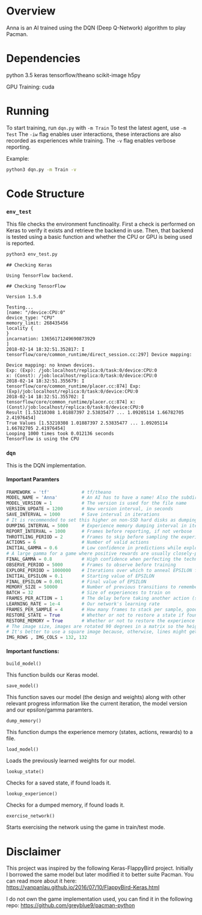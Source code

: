 # Overview
Anna is an AI trained using the DQN (Deep Q-Network) algorithm to play Pacman.

# Dependencies

python 3.5
keras
tensorflow/theano
scikit-image
h5py

GPU Training:
cuda

# Running
To start training, run `dqn.py` with `-m Train`
To test the latest agent, use `-m Test`
The `-iw` flag enables user interactions, these interactions are also recorded as experiences while training.
The `-v` flag enables verbose reporting.

Example:
```sh
python3 dqn.py -m Train -v
```

# Code Structure

### `env_test`

This file checks the environment functinoality. First a check is performed on Keras to verify it exists and retrieve the backend in use. Then, that backend is tested using a basic function and whether the CPU or GPU is being used is reported.

```sh
python3 env_test.py
```

```
## Checking Keras

Using TensorFlow backend.

## Checking TensorFlow

Version 1.5.0

Testing...
[name: "/device:CPU:0"
device_type: "CPU"
memory_limit: 268435456
locality {
}
incarnation: 13656171249690873929
]
2018-02-14 18:32:51.352817: I tensorflow/core/common_runtime/direct_session.cc:297] Device mapping:

Device mapping: no known devices.
Exp: (Exp): /job:localhost/replica:0/task:0/device:CPU:0
x: (Const): /job:localhost/replica:0/task:0/device:CPU:0
2018-02-14 18:32:51.355679: I tensorflow/core/common_runtime/placer.cc:874] Exp: (Exp)/job:localhost/replica:0/task:0/device:CPU:0
2018-02-14 18:32:51.355702: I tensorflow/core/common_runtime/placer.cc:874] x: (Const)/job:localhost/replica:0/task:0/device:CPU:0
Result [1.53210308 1.01887397 2.53835477 ... 1.09205114 1.66782705 2.41976454]
True Values [1.53210308 1.01887397 2.53835477 ... 1.09205114 1.66782705 2.41976454]
Looping 1000 times took 0.012136 seconds
TensorFlow is using the CPU
```

### `dqn`

This is the DQN implementation.

#### Important Paramters

```py
FRAMEWORK = 'tf'            # tf/theano
MODEL_NAME = 'Anna'         # An AI has to have a name! Also the subdirectory name
MODEL_VERSION = 1           # The version is used for the file name
VERSION_UPDATE = 1200       # New version interval, in seconds
SAVE_INTERVAL = 1000        # Save interval in iterations
# It is recommended to set this higher on non-SSD hard disks as dumping is expensive
DUMPING_INTERVAL = 5000     # Experience memory dumping interval in iterations
REPORT_INTERVAL = 1000      # Frames before reporting, if not verbose
THROTTLING_PERIOD = 2       # Frames to skip before sampling the experience log and training again
ACTIONS = 6                 # Number of valid actions
INITIAL_GAMMA = 0.6         # Low confidence in predictions while exploring
# A large gamma for a game where positive rewards are usually closely-packed can eventually cause an overflow
FINAL_GAMMA = 0.8           # High confidence when perfecting the technique
OBSERVE_PERIOD = 5000       # Frames to observe before training
EXPLORE_PERIOD = 1000000    # Iterations over which to anneal EPSILON from initial to final
INITIAL_EPSILON = 0.1       # Starting value of EPSILON
FINAL_EPSILON = 0.001       # Final value of EPSILON
MEMORY_SIZE = 50000         # Number of previous transitions to remember
BATCH = 32                  # Size of experiences to train on
FRAMES_PER_ACTION = 1       # The delay before taking another action (set to 1 for no delay)
LEARNING_RATE = 1e-4        # Our network's learning rate
FRAMES_PER_SAMPLE = 4       # How many frames to stack per sample, good for detecting time-based amounts like velocity
RESTORE_STATE = True        # Whether or not to restore a state if found
RESTORE_MEMORY = True       # Whether or not to restore the experience memory if found
# The image size, images are rotated 90 degrees in a matrix so the height is rows and the width is columns
# It's better to use a square image because, otherwise, lines might get jagged or completely disappear while resizing
IMG_ROWS , IMG_COLS = 132, 132
```

#### Important functions:

`build_model()`

This function builds our Keras model.

`save_model()`

This function saves our model (the design and weights) along with other relevant progress information like the current iteration, the model version and our epsilon/gamma paramters.

`dump_memory()`

This function dumps the experience memory (states, actions, rewards) to a file.

`load_model()`

Loads the previously learned weights for our model.

`lookup_state()`

Checks for a saved state, if found loads it.

`lookup_experience()`

Checks for a dumped memory, if found loads it.

`exercise_network()`

Starts exercising the network using the game in train/test mode.

# Disclaimer
This project was inspired by the following Keras-FlappyBird project. Initially I borrowed the same model but later modified it to better suite Pacman. You can read more about it here:
https://yanpanlau.github.io/2016/07/10/FlappyBird-Keras.html

I do not own the game implementation used, you can find it in the following repo:
https://github.com/greyblue9/pacman-python
